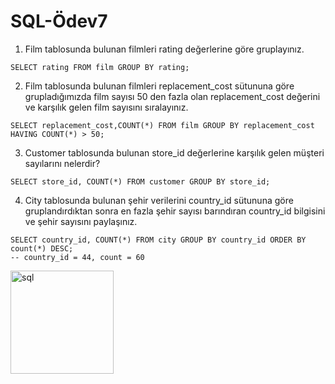 # SQL-Ödev7

1. Film tablosunda bulunan filmleri rating değerlerine göre gruplayınız.
```
SELECT rating FROM film GROUP BY rating;
```
2. Film tablosunda bulunan filmleri replacement_cost sütununa göre grupladığımızda film sayısı 50 den fazla olan replacement_cost değerini ve karşılık gelen film sayısını sıralayınız.
```
SELECT replacement_cost,COUNT(*) FROM film GROUP BY replacement_cost HAVING COUNT(*) > 50;
```
3. Customer tablosunda bulunan store_id değerlerine karşılık gelen müşteri sayılarını nelerdir?
```
SELECT store_id, COUNT(*) FROM customer GROUP BY store_id;
```
4. City tablosunda bulunan şehir verilerini country_id sütununa göre gruplandırdıktan sonra en fazla şehir sayısı barındıran country_id bilgisini ve şehir sayısını paylaşınız.
```
SELECT country_id, COUNT(*) FROM city GROUP BY country_id ORDER BY count(*) DESC;
-- country_id = 44, count = 60
```

<img width="165" alt="sql" src="https://github.com/mrv110/SQL-7/assets/74553882/574ba03b-3f4f-4d17-b13c-cd15792cc7a5">
